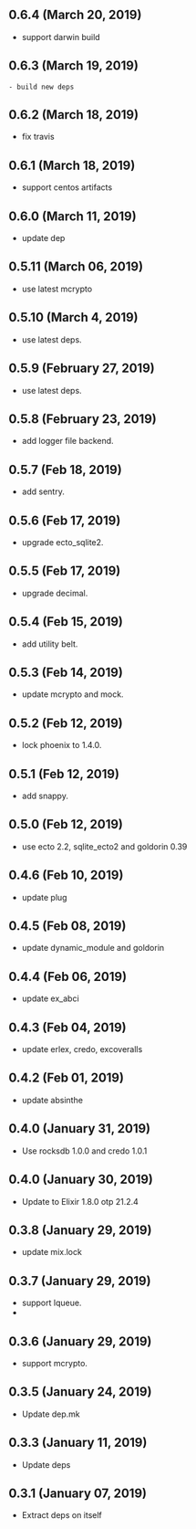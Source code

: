 ## 0.6.4 (March 20, 2019)
  - support darwin build

## 0.6.3 (March 19, 2019)
	- build new deps

## 0.6.2 (March 18, 2019)
  - fix travis

## 0.6.1 (March 18, 2019)
  - support centos artifacts

## 0.6.0 (March 11, 2019)
  - update dep

## 0.5.11 (March 06, 2019)
  - use latest mcrypto

## 0.5.10 (March 4, 2019)
  - use latest deps.

## 0.5.9 (February 27, 2019)
  - use latest deps.

## 0.5.8 (February 23, 2019)
  - add logger file backend.

## 0.5.7 (Feb 18, 2019)
  - add sentry.

## 0.5.6 (Feb 17, 2019)
  - upgrade ecto_sqlite2.

## 0.5.5 (Feb 17, 2019)
  - upgrade decimal.

## 0.5.4 (Feb 15, 2019)
  - add utility belt.

## 0.5.3 (Feb 14, 2019)
  - update mcrypto and mock.

## 0.5.2 (Feb 12, 2019)
  - lock phoenix to 1.4.0.

## 0.5.1 (Feb 12, 2019)
  - add snappy.

## 0.5.0 (Feb 12, 2019)
  - use ecto 2.2, sqlite_ecto2 and goldorin 0.39

## 0.4.6 (Feb 10, 2019)
  - update plug

## 0.4.5 (Feb 08, 2019)
  - update dynamic_module and goldorin

## 0.4.4 (Feb 06, 2019)
  - update ex_abci

## 0.4.3 (Feb 04, 2019)
  - update erlex, credo, excoveralls

## 0.4.2 (Feb 01, 2019)
  - update absinthe

## 0.4.0 (January 31, 2019)
  - Use rocksdb 1.0.0 and credo 1.0.1

## 0.4.0 (January 30, 2019)
  - Update to Elixir 1.8.0 otp 21.2.4

## 0.3.8 (January 29, 2019)
  - update mix.lock

## 0.3.7 (January 29, 2019)
  - support lqueue.
  -
## 0.3.6 (January 29, 2019)
  - support mcrypto.

## 0.3.5 (January 24, 2019)
  - Update dep.mk

## 0.3.3 (January 11, 2019)
  - Update deps

## 0.3.1 (January 07, 2019)
  - Extract deps on itself
